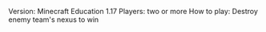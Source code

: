 Version: Minecraft Education 1.17
Players: two or more
How to play: Destroy enemy team's nexus to win
